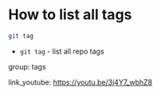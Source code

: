 # How to list all tags

```bash
git tag
```

- `git tag` - list all repo tags

group: tags


link_youtube: https://youtu.be/3j4Y7_wbhZ8

